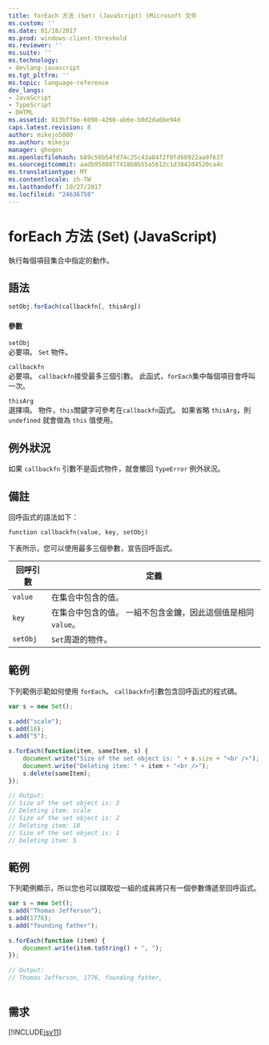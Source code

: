 ```yaml
---
title: forEach 方法 (Set) (JavaScript) |Microsoft 文件
ms.custom: ''
ms.date: 01/18/2017
ms.prod: windows-client-threshold
ms.reviewer: ''
ms.suite: ''
ms.technology:
- devlang-javascript
ms.tgt_pltfrm: ''
ms.topic: language-reference
dev_langs:
- JavaScript
- TypeScript
- DHTML
ms.assetid: 813bff6e-6098-4260-ab6e-b0d2da6be94d
caps.latest.revision: 8
author: mikejo5000
ms.author: mikejo
manager: ghogen
ms.openlocfilehash: b89c56b54fd74c25c43a84f2f0fd68922aa9f637
ms.sourcegitcommit: aadb9588877418b8b55a5612c1d3842d4520ca4c
ms.translationtype: MT
ms.contentlocale: zh-TW
ms.lasthandoff: 10/27/2017
ms.locfileid: "24636758"
---
```

# <a name="foreach-method-set-javascript"></a>forEach 方法 (Set) (JavaScript)
執行每個項目集合中指定的動作。  
  
## <a name="syntax"></a>語法  
  
```JavaScript  
setObj.forEach(callbackfn[, thisArg])  
```  
  
#### <a name="parameters"></a>參數  
 `setObj`  
 必要項。 `Set` 物件。  
  
 `callbackfn`  
 必要項。 `callbackfn`接受最多三個引數。 此函式，`forEach`集中每個項目會呼叫一次。  
  
 `thisArg`  
 選擇項。 物件，`this`關鍵字可參考在`callbackfn`函式。 如果省略 `thisArg`，則 `undefined` 就會做為 `this` 值使用。  
  
## <a name="exceptions"></a>例外狀況  
 如果 `callbackfn` 引數不是函式物件，就會擲回 `TypeError` 例外狀況。  
  
## <a name="remarks"></a>備註  
 回呼函式的語法如下：  
  
 `function callbackfn(value, key, setObj)`  
  
 下表所示，您可以使用最多三個參數，宣告回呼函式。  
  
|回呼引數|定義|  
|-----------------------|----------------|  
|`value`|在集合中包含的值。|  
|`key`|在集合中包含的值。 一組不包含金鑰，因此這個值是相同`value`。|  
|`setObj`|`Set`周遊的物件。|  
  
## <a name="example"></a>範例  
 下列範例示範如何使用 `forEach`。 `callbackfn`引數包含回呼函式的程式碼。  
  
```JavaScript  
var s = new Set();  
  
s.add("scale");  
s.add(10);  
s.add("5");  
  
s.forEach(function(item, sameItem, s) {  
    document.write("Size of the set object is: " + s.size + "<br />");  
    document.write("Deleting item: " + item + "<br />");  
    s.delete(sameItem);  
});  
  
// Output:  
// Size of the set object is: 3  
// Deleting item: scale  
// Size of the set object is: 2  
// Deleting item: 10  
// Size of the set object is: 1  
// Deleting item: 5  
```  
  
## <a name="example"></a>範例  
 下列範例顯示，所以您也可以擷取從一組的成員將只有一個參數傳遞至回呼函式。  
  
```JavaScript  
var s = new Set();  
s.add("Thomas Jefferson");  
s.add(1776);  
s.add("founding father");  
  
s.forEach(function (item) {  
    document.write(item.toString() + ", ");  
});  
  
// Output:  
// Thomas Jefferson, 1776, founding father,  
  
```  
  
## <a name="requirements"></a>需求  
 [!INCLUDE[jsv11](../../javascript/reference/includes/jsv11-md.md)]
